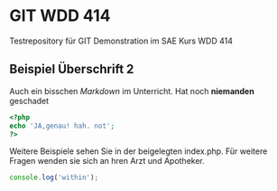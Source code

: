 GIT WDD 414
===========

Testrepository für GIT Demonstration im SAE Kurs WDD 414

Beispiel Überschrift 2
----------------------


Auch ein bisschen *Markdown* im Unterricht. Hat noch **niemanden** geschadet

```php
<?php
echo 'JA,genau! hah. not';
?>
```
Weitere Beispiele sehen Sie in der beigelegten index.php. Für weitere Fragen wenden sie sich an hren Arzt und Apotheker.



```js
console.log('within');
```